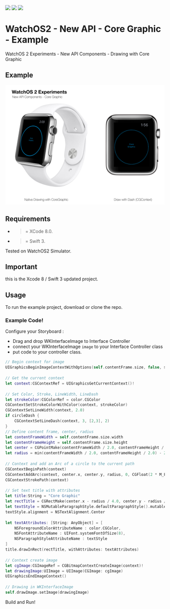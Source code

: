 ![](https://img.shields.io/badge/build-pass-brightgreen.svg?style=flat-square)
![](https://img.shields.io/badge/platform-WatchOS2-ff69b4.svg?style=flat-square)
![](https://img.shields.io/badge/Require-XCode%208-lightgrey.svg?style=flat-square)


# WatchOS2 - New API - Core Graphic - Example
WatchOS 2 Experiments - New API Components - Drawing with Core Graphic

## Example

![](https://raw.githubusercontent.com/Sweefties/WatchOS2-NewAPI-CoreGraphic-Example/master/source/Apple_Watch_template-CoreGraphic.jpg)

## Requirements

- >= XCode 8.0.
- >= Swift 3.

Tested on WatchOS2 Simulator.

## Important

this is the Xcode 8 / Swift 3 updated project.

## Usage

To run the example project, download or clone the repo.

### Example Code!


Configure your Storyboard :

- Drag and drop WKInterfaceImage to Interface Controller
- connect your WKInterfaceImage `image` to your Interface Controller class
- put code to your controller class.

```swift
// Begin context for image
UIGraphicsBeginImageContextWithOptions(self.contentFrame.size, false, scale)

// Get the current context
let context:CGContextRef = UIGraphicsGetCurrentContext()!

// Set Color, Stroke, LineWidth, LineDash
let strokeColor:CGColorRef = color.CGColor
CGContextSetStrokeColorWithColor(context, strokeColor)
CGContextSetLineWidth(context, 2.0)
if circleDash {
    CGContextSetLineDash(context, 3, [2,3], 2)
}
// Define content frame, center, radius
let contentFrameWidth = self.contentFrame.size.width
let contentFrameHeight = self.contentFrame.size.height
let center = CGPointMake(contentFrameWidth / 2.0, contentFrameHeight / 2.0)
let radius = min(contentFrameWidth / 2.0, contentFrameHeight / 2.0) - 2

// Context and add an Arc of a circle to the current path
CGContextBeginPath(context)
CGContextAddArc(context, center.x, center.y, radius, 0, CGFloat(2 * M_PI), 1)
CGContextStrokePath(context)

// Set text title with attributes
let title:String = "Core Graphic"
let rectTitle = CGRectMake(center.x - radius / 4.0, center.y - radius / 4.0, radius / 2.0, radius / 2.0)
let textStyle = NSMutableParagraphStyle.defaultParagraphStyle().mutableCopy() as! NSMutableParagraphStyle
textStyle.alignment = NSTextAlignment.Center

let textAttributes: [String: AnyObject] = [
    NSForegroundColorAttributeName : color.CGColor,
    NSFontAttributeName : UIFont.systemFontOfSize(8),
    NSParagraphStyleAttributeName : textStyle
]
title.drawInRect(rectTitle, withAttributes: textAttributes)

// Context create image
let cgImage:CGImageRef = CGBitmapContextCreateImage(context)!
let drawingImage:UIImage = UIImage(CGImage: cgImage)
UIGraphicsEndImageContext()

// Drawing in WKInterfaceImage
self.drawImage.setImage(drawingImage)
```


Build and Run!
